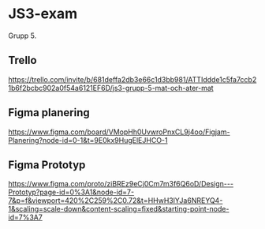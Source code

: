 # JS3-exam
Grupp 5. 



## Trello 
https://trello.com/invite/b/681deffa2db3e66c1d3bb981/ATTIddde1c5fa7ccb21b6f2bcbc902a0f54a6121EF6D/js3-grupp-5-mat-och-ater-mat

## Figma planering
https://www.figma.com/board/VMopHh0UvwroPnxCL9j4oo/Figjam-Planering?node-id=0-1&t=9E0kx9HugElEJHCO-1

## Figma Prototyp
https://www.figma.com/proto/ziBREz9eCj0Cm7m3f6Q6oD/Design---Prototyp?page-id=0%3A1&node-id=7-7&p=f&viewport=420%2C259%2C0.72&t=HHwH3lYJa6NREYQ4-1&scaling=scale-down&content-scaling=fixed&starting-point-node-id=7%3A7

